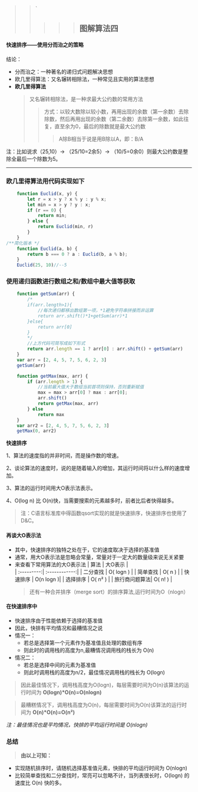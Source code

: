 > > `
> >
> > > > > ## 图解算法四
#### 快速排序——使用分而治之的策略
 结论：
 * 分而治之：一种著名的递归式问题解决思想
 * 欧几里得算法：又名辗转相除法，一种常见且实用的算法思想
 * **欧几里得算法**
    > 又名辗转相除法，是一种求最大公约数的常用方法
    >>方式：以较大数除以较小数，再用出现的余数（第一余数）去除除数，然后再用出现的余数（第二余数）去除第一余数，如此往复，直至余为0，最后的除数就是最大公约数
    >>>A除B相当于说是用B除以A，即：B/A

注：比如说求（25,10）-> （25/10=2余5）-> （10/5=0余0）则最大公约数是整除全最后一个除数为5。
***
   ### 欧几里得算法用代码实现如下
```javascript
    function Euclid(x, y) {
        let r = x > y ? x % y : y % x;
        let min = x > y ? y : x;
        if (r == 0) {
            return min;
        } else {
            return Euclid(min, r)
        }
    }
/**简化版本 */
    function Euclid(a, b) {
        return b === 0 ? a : Euclid(b, a % b);
    }
    Euclid(25, 10)//--5
```
### 使用递归函数进行数组之和/数组中最大值等获取
```javascript
    function getSum(arr) {
        /*
        if(arr.length>1){
            //每次递归都移出数组第一项，*1避免字符串拼接而非运算
            return arr.shift()*1+getSum(arr)*1
        }else{
            return arr[0]
        }
        */
        //上方代码可简写成如下形式
        return arr.length == 1 ? arr[0] : arr.shift() + getSum(arr)
    }
    var arr = [2, 4, 5, 7, 5, 6, 2, 3]
    getSum(arr)

    function getMax(max, arr) {
        if (arr.length > 1) {
            //当前最大值大于数组当前首项则保持，否则重新赋值
            max = max > arr[0] ? max : arr[0];
            arr.shift()
            return getMax(max, arr)
        } else
            return max
    }
    var arr2 = [2, 4, 5, 7, 5, 6, 2, 3]
    getMax(0, arr2)
```         
**快速排序**

1、算法的速度指的并非时间，而是操作数的增速。

2、谈论算法的速度时，说的是随着输入的增加，其运行时间将以什么样的速度增加。

3、算法的运行时间用大O表示法表示。

4、O(log n) 比 O(n)快，当需要搜索的元素越多时，前者比后者快得越多。
>注：C语言标准库中得函数qsort实现的就是快速排序，快速排序也使用了D&C。
#### 再谈大O表示法
  - 其中，快速排序的独特之处在于，它的速度取决于选择的基准值
  - 通常，用大O表示法是忽略会常量，常量对于一定大的数量级来说无关紧要
  - 来查看下常用算法的大O表示法
    |  算法  |   大O表示  |                      
    | :---------:| :------------:| 
    |   二分查找     |  O( logn ) | 
    |   简单查找     |  O( n )    | 
    |   快速排序     |  O(n logn )| 
    |   选择排序     |  O( n² )  | 
    |   旅行商问题算法| O( n! )   | 
    > 还有一种合并排序（merge sort）的排序算法,运行时间为O（nlogn）
#### 在快速排序中
  * 快速排序由于性能依赖于选择的基准值
  * 因此，快排有平均情况和最糟情况之说
  * 情况一：
    - 若总是选择第一个元素作为基准值且处理的数组有序
    - 则此时的调用栈的高度为n,最糟情况调用栈的栈长为 O(n)
  * 情况二：
    - 若总是选择中间的元素为基准值
    * 则此时调用栈的高度为n/2，最佳情况调用栈的栈长为 O(logn)
> 因此最佳情况下，调用栈高度为O(logn)，每层需要时间为O(n)该算法的运行时间为 **O(logn)\*O(n)=O(nlogn)**

> 最糟糕情况下，调用栈高度为O(n)，每层需要时间为O(n)该算法的运行时间为 **O(n)\*O(n)=O(n²)**

*注：最佳情况也是平均情况，快排的平均运行时间是 O(nlogn)* 

### 总结
> **由以上可知：**

-  实现随机排序时，请随机选择基准值元素，快排的平均运行时间为 O(nlogn)
-  比较简单查找和二分查找时，常亮可以忽略不计，当列表很长时，O(logn) 的速度比 O(n) 快的多。
